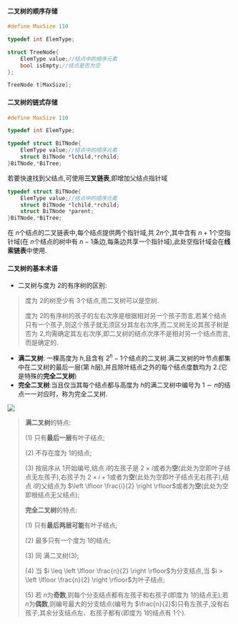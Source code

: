 #### 二叉树的顺序存储

```cpp
#define MaxSize 110

typedef int ElemType;

struct TreeNode{
    ElemType value;//结点中的顺序元素
    bool isEmpty;//结点是否为空
};

TreeNode t[MaxSize];
```

#### 二叉树的链式存储

```cpp
#define MaxSize 110

typedef int ElemType;

typedef struct BiTNode{
    ElemType value;//结点中的顺序元素
    struct BiTNode *lchild,*rchild;    
}BiTNode,*BiTree;
```

若要快速找到父结点,可使用**三叉链表**,即增加父结点指针域

```cpp
typedef struct BiTNode{
    ElemType value;//结点中的顺序元素
    struct BiTNode *lchild,*rchild;    
    struct BiTNode *parent;
}BiTNode,*BiTree;
```

在 $n$个结点的二叉链表中,每个结点提供两个指针域,共 $2n$个,其中含有 $n+1$个空指针域(在 $n$个结点的树中有 $n-1$条边,每条边共享一个指针域),此处空指针域会在**线索链表**中使用.

#### 二叉树的基本术语

* 二叉树与度为 $2$的有序树的区别:

> 度为 $2$的树至少有 $3$个结点,而二叉树可以是空树.
>
> 度为 $2$的有序树的孩子的左右次序是根据相对另一个孩子而言,若某个结点只有一个孩子,则这个孩子就无须区分其左右次序,而二叉树无论其孩子树是否为 $2$,均需确定其左右次序,即二叉树的结点次序不是相对另一个结点而言,而是确定的.

* **满二叉树**: 一棵高度为 $h$,且含有 $2^h-1$个结点的二叉树.满二叉树的叶节点都集中在二叉树的最后一层(第 $h$层),并且除叶结点之外的每个结点度数均为 $2$.(它是特殊的**完全二叉树**)
* **完全二叉树**:当且仅当其每个结点都与高度为 $h$的满二叉树中编号为 $1\sim n$的结点一一对应时，称为完全二叉树.

![](https://cdn.acwing.com/media/article/image/2023/08/05/85276_bffa492933-20230805131154.png) 

> **满二叉树**的特点:
>
> (1) 只有**最后一层**有叶子结点;
>
> (2) 不存在度为 $1$的结点;
>
> (3) 按层序从 $1$开始编号,结点 $i$的左孩子是 $2\times i$或者为**空**(此处为空即叶子结点无左孩子),右孩子为 $2\times i+1$或者为**空**(此处为空即叶子结点无右孩子),结点 $i$的父结点为 $\left \lfloor \frac{i}{2} \right \rfloor$或者为**空**(此处为空即根结点无父结点);
>
> **完全二叉树**的特点:
>
> (1) 只有**最后两层可能**有叶子结点;
>
> (2) 最多只有一个度为 $1$的结点;
>
> (3) 同 满二叉树(3);
>
> (4) 当 $i \leq \left \lfloor \frac{n}{2} \right \rfloor$为分支结点,当 $i > \left \lfloor \frac{n}{2} \right \rfloor$为叶子结点;
>
> (5) 若 $n$为**奇数**,则每个分支结点都有左孩子和右孩子(即度为 $1$的结点无);若 $n$为**偶数**,则编号最大的分支结点(编号为 $\frac{n}{2}$)只有左孩子,没有右孩子,其余分支结点左、右孩子都有(即度为 $1$的结点有 $1$个).
